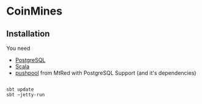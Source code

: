 CoinMines
=========


Installation
------------

You need
- [PostgreSQL](http://www.postgresql.org)
- [Scala](http://www.scala-lang.org)
- [pushpool](https://github.com/MtRed/pushpool) from MtRed with PostgreSQL Support (and it's dependencies)

<code>
sbt update
sbt ~jetty-run
</code>
